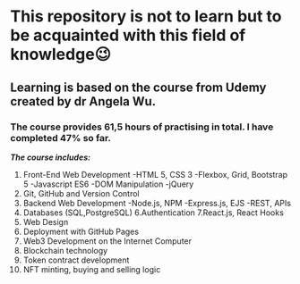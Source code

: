 # This repository is not to learn but to be acquainted with this field of knowledge😉

## Learning is based on the course from Udemy created by dr Angela Wu.

### The course provides 61,5 hours of practising in total. I have completed 47% so far.

**_The course includes:_**

1. Front-End Web Development
 -HTML 5, CSS 3
 -Flexbox, Grid, Bootstrap 5
 -Javascript ES6
 -DOM Manipulation
 -jQuery
2.  Git, GitHub and Version Control
3. Backend Web Development
 -Node.js, NPM
 -Express.js, EJS
 -REST, APIs
5. Databases (SQL,PostgreSQL)
6.Authentication
7.React.js, React Hooks
8. Web Design
9. Deployment with GitHub Pages
10. Web3 Development on the Internet Computer
11. Blockchain technology
12. Token contract development
13. NFT minting, buying and selling logic
